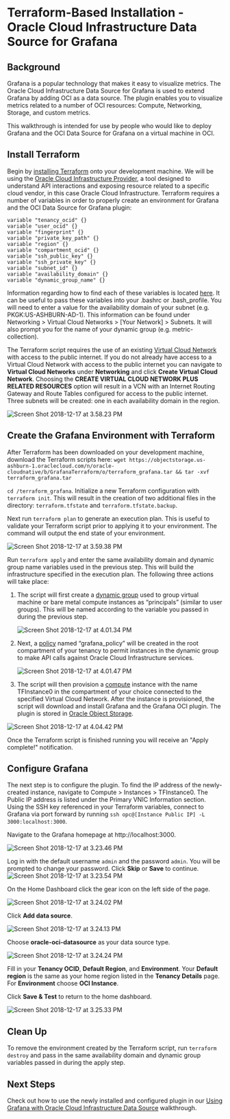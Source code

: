 # Terraform-Based Installation - Oracle Cloud Infrastructure Data Source for Grafana

## Background

Grafana is a popular technology that makes it easy to visualize metrics. The Oracle Cloud Infrastructure Data Source for Grafana is used to extend Grafana by adding OCI as a data source. The plugin enables you to visualize metrics related to a number of OCI resources: Compute, Networking, Storage, and custom metrics. 

This walkthrough is intended for use by people who would like to deploy Grafana and the OCI Data Source for Grafana on a virtual machine in OCI. 

## Install Terraform 

Begin by [installing Terraform](https://learn.hashicorp.com/terraform/getting-started/install) onto your development machine. We will be using the [Oracle Cloud Infrastructure Provider](https://www.terraform.io/docs/providers/oci/index.html), a tool designed to understand API interactions and exposing resource related to a specific cloud vendor, in this case Oracle Cloud Infrastructure. Terraform requires a number of variables in order to properly create an environment for Grafana and the OCI Data Source for Grafana plugin: 

```
variable "tenancy_ocid" {}
variable "user_ocid" {}
variable "fingerprint" {}
variable "private_key_path" {}
variable "region" {}
variable "compartment_ocid" {}
variable "ssh_public_key" {}
variable "ssh_private_key" {}
variable "subnet_id" {}
variable "availability_domain" {}
variable "dynamic_group_name" {}
```

Information regarding how to find each of these variables is located [here](https://docs.cloud.oracle.com/iaas/Content/API/Concepts/apisigningkey.htm). It can be useful to pass these variables into your .bashrc or .bash_profile. You will need to enter a value for the availability domain of your subnet (e.g. PKGK:US-ASHBURN-AD-1). This information can be found under Networking > Virtual Cloud Networks > [Your Network] > Subnets. It will also prompt you for the name of your dynamic group (e.g. metric-collection). 

The Terraform script requires the use of an existing [Virtual Cloud Network](https://docs.cloud.oracle.com/iaas/Content/Network/Tasks/managingVCNs.htm) with access to the public internet. If you do not already have access to a Virtual Cloud Network with access to the public internet you can navigate to **Virtual Cloud Networks** under **Networking** and click **Create Virtual
Cloud Network**. Choosing the **CREATE VIRTUAL CLOUD NETWORK PLUS RELATED RESOURCES** option will result in a VCN with an Internet Routing Gateway and Route Tables configured for access to the public internet. Three subnets will be created: one in each availability domain in the region. 

![Screen Shot 2018-12-17 at 3.58.23 PM](images/Screen%20Shot%202018-12-17%20at%203.58.23%20PM.png)

## Create the Grafana Environment with Terraform 

After Terraform has been downloaded on your development machine, download the Terraform scripts here: `wget https://objectstorage.us-ashburn-1.oraclecloud.com/n/oracle-cloudnative/b/GrafanaTerraform/o/terraform_grafana.tar && tar -xvf terraform_grafana.tar`

`cd /terraform_grafana`. Initialize a new Terraform configuration with `terraform init`. This will result in the creation of two additional files in the directory: `terraform.tfstate` and `terraform.tfstate.backup`. 

Next run `terraform plan` to generate an execution plan. This is useful to validate your Terraform script prior to applying it to your environment. The command will output the end state of your environment. 

![Screen Shot 2018-12-17 at 3.59.38 PM](images/Screen%20Shot%202018-12-17%20at%203.59.38%20PM.png)

Run `terraform apply` and enter the same availability domain and dynamic group name variables used in the previous step. This will build the infrastructure specified in the execution plan. The following three actions will take place: 

1. The script will first create a [dynamic group](https://docs.cloud.oracle.com/iaas/Content/Identity/Tasks/managingdynamicgroups.htm) used to group virtual machine or bare metal compute instances as “principals” (similar to user groups). This will be named according to the variable you passed in during the previous step. 

   ![Screen Shot 2018-12-17 at 4.01.34 PM](images/Screen%20Shot%202018-12-17%20at%204.01.34%20PM.png)

2. Next, a [policy](https://docs.cloud.oracle.com/iaas/Content/Identity/Concepts/policygetstarted.htm) named “grafana_policy” will be created in the root compartment of your tenancy to permit instances in the dynamic group to make API calls against Oracle Cloud Infrastructure services.

   ![Screen Shot 2018-12-17 at 4.01.47 PM](images/Screen%20Shot%202018-12-17%20at%204.01.47%20PM.png)

3. The script will then provision a [compute](https://docs.cloud.oracle.com/iaas/Content/Compute/Concepts/computeoverview.htm) instance with the name TFInstance0 in the compartment of your choice connected to the specified Virtual Cloud Network. After the instance is provisioned, the script will download and install Grafana and the Grafana OCI plugin. The plugin is stored in [Oracle Object Storage](https://docs.cloud.oracle.com/iaas/Content/Object/Concepts/objectstorageoverview.htm). 

![Screen Shot 2018-12-17 at 4.04.42 PM](images/Screen%20Shot%202018-12-17%20at%204.04.42%20PM.png)

Once the Terraform script is finished running you will receive an "Apply complete!" notification. 

## Configure Grafana

The next step is to configure the plugin. To find the IP address of the newly-created instance, navigate to Compute > Instances > TFInstance0. The Public IP address is listed under the Primary VNIC Information section. Using the SSH key referenced in your Terraform variables, connect to Grafana via port forward by running `ssh opc@[Instance Public IP] -L 3000:localhost:3000`. 

Navigate to the Grafana homepage at http://localhost:3000.

![Screen Shot 2018-12-17 at 3.23.46 PM](images/Screen%20Shot%202018-12-17%20at%203.23.46%20PM.png)

Log in with the default username `admin` and the password `admin`. You will be prompted to change your password. Click **Skip** or **Save** to continue. ![Screen Shot 2018-12-17 at 3.23.54 PM](images/Screen%20Shot%202018-12-17%20at%203.23.54%20PM.png)

On the Home Dashboard click the gear icon on the left side of the page.

![Screen Shot 2018-12-17 at 3.24.02 PM](images/Screen%20Shot%202018-12-17%20at%203.24.02%20PM.png)

Click **Add data source**.

![Screen Shot 2018-12-17 at 3.24.13 PM](images/Screen%20Shot%202018-12-17%20at%203.24.13%20PM.png)

 Choose **oracle-oci-datasource** as your data source type.

![Screen Shot 2018-12-17 at 3.24.24 PM](images/Screen%20Shot%202018-12-17%20at%203.24.17%20PM.png)

Fill in your **Tenancy OCID**, **Default Region**, and **Environment**. Your **Default region** is the same as your home region listed in the **Tenancy Details** page. For **Environment** choose **OCI Instance**. 

Click **Save & Test** to return to the home dashboard.

![Screen Shot 2018-12-17 at 3.25.33 PM](images/Screen_Shot_2019-02-08_at_10.19.56_AM.png)

## Clean Up 

To remove the environment created by the Terraform script, run `terraform destroy` and pass in the same availability domain and dynamic group variables passed in during the apply step.



## Next Steps

Check out how to use the newly installed and configured plugin in our [Using Grafana with Oracle Cloud Infrastructure Data Source](docs/Using%20Grafana%20with%20the%20Oracle%20Cloud%20Infrastructure%20Data%20Source.md) walkthrough. 